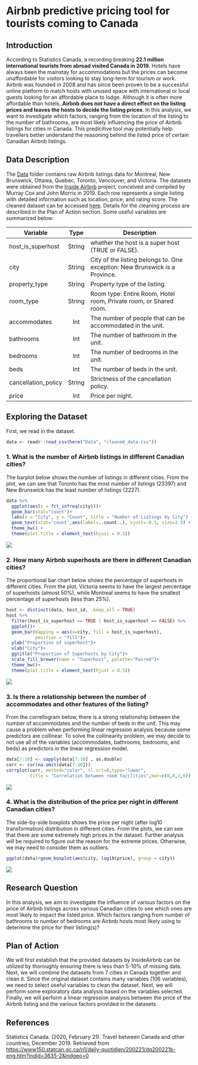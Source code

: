 Airbnb predictive pricing tool for tourists coming to Canada
================

## Introduction

According to Statistics Canada, a recording breaking **22.1 million
international tourists from abroad visited Canada in 2019.** Hotels have
always been the mainstay for accommodations but the prices can become
unaffordable for visitors looking to stay long-term for tourism or work.
Airbnb was founded in 2008 and has since been proven to be a successful
online platform to match hosts with unused space with international or
local guests looking for an affordable place to lodge. Although it is
often more affordable than hotels, **Airbnb does not have a direct
effect on the listing prices and leaves the hosts to decide the listing
prices**. In this analysis, we want to investigate which factors,
ranging from the location of the listing to the number of bathrooms, are
most likely influencing the price of Airbnb listings for cities in
Canada. This predicitive tool may potentially help travellers better
understand the reasoning behind the listed price of certain Canadian
Airbnb listings.

## Data Description

The
[Data](https://github.com/STAT547-UBC-2019-20/group_3_mksm1228_sihaoyu1220/tree/master/Data)
folder contains raw Airbnb listings data for Montreal, New Brunswick,
Ottawa, Quebec, Toronto, Vancouver, and Victoria. The datasets were
obtained from the [Inside
Airbnb](http://insideairbnb.com/new-york-city/) project, conceived and
compiled by Murray Cox and John Morrix in 2019. Each row represents a
single listing with detailed information such as location, price, and
rating score. The cleaned dataset can be accessed
[here](https://github.com/STAT547-UBC-2019-20/group_3_mksm1228_sihaoyu1220/blob/master/Data/cleaned_data.csv).
Details for the cleaning process are described in the Plan of Action
section. Some useful variables are summarized
below:

| Variable             |  Type  | Description                                                                 |
| -------------------- | :----: | --------------------------------------------------------------------------- |
| host\_is\_superhost  | String | whether the host is a super host (TRUE or FALSE).                           |
| city                 | String | City of the listing belongs to. One exception: New Brunswick is a Province. |
| property\_type       | String | Property type of the listing.                                               |
| room\_type           | String | Room type: Entire Room, Hotel room, Private room, or Shared room.           |
| accommodates         |  Int   | The number of people that can be accommodated in the unit.                  |
| bathrooms            |  Int   | The number of bathroom in the unit.                                         |
| bedrooms             |  Int   | The number of bedrooms in the unit.                                         |
| beds                 |  Int   | The number of beds in the unit.                                             |
| cancellation\_policy | String | Strictness of the cancellation policy.                                      |
| price                |  Int   | Price per night.                                                            |

## Exploring the Dataset

First, we read in the
dataset.

``` r
data <- readr::read_csv(here("Data", "cleaned_data.csv"))
```

### 1\. What is the number of Airbnb listings in different Canadian cities?

The barplot below shows the number of listings in different cities. From
the plot, we can see that Toronto has the most number of listings
(23397) and New Brunswick has the least number of listings (2227).

``` r
data %>% 
  ggplot(aes(x = fct_infreq(city)))+
  geom_bar(stat="count")+
  labs(x = "City", y = "Count", title = "Number of Listings by City") + 
  geom_text(stat='count',aes(label=..count..), vjust=-0.3, size=3.5) + 
  theme_bw() +
  theme(plot.title = element_text(hjust = 0.5))
```

![](Milestone-1_files/figure-gfm/unnamed-chunk-1-1.png)<!-- -->

### 2\. How many Airbnb superhosts are there in different Canadian cities?

The proportional bar chart below shows the percentage of superhosts in
different cities. From the plot, Victoria seems to have the largest
percentage of superhosts (almost 50%), while Montreal seems to have the
smallest percentage of superhosts (less than 25%).

``` r
host <- distinct(data, host_id, .keep_all = TRUE)
host %>% 
  filter(host_is_superhost == TRUE | host_is_superhost == FALSE) %>% 
  ggplot()+
  geom_bar(mapping = aes(x=city, fill = host_is_superhost),
           position = "fill")+
  ylab("Proportion of superhost")+
  xlab("City")+
  ggtitle("Proportion of Superhosts by City")+
  scale_fill_brewer(name = "Superhost", palette="Paired")+
  theme_bw()+
  theme(plot.title = element_text(hjust = 0.5))
```

![](Milestone-1_files/figure-gfm/unnamed-chunk-2-1.png)<!-- -->

### 3\. Is there a relationship between the number of accommodates and other features of the listing?

From the correllogram below, there is a strong relationship between the
number of accommodates and the number of beds in the unit. This may
cause a problem when performing linear regression analysis because some
predictors are collinear. To solve the collinearity problem, we may
decide to not use all of the variables (accommodates, bathrooms,
bedrooms, and beds) as predictors in the linear regression model.

``` r
data[7:10] <- sapply(data[7:10] , as.double)
corr <- cor(na.omit(data[7:10]))
corrplot(corr, method="color", tl.srt=0,type="lower",
         title = "Correlation between room facilities",mar=c(0,0,1,0))
```

![](Milestone-1_files/figure-gfm/unnamed-chunk-3-1.png)<!-- -->

### 4\. What is the distribution of the price per night in different Canadian cities?

The side-by-side boxplots shows the price per night (after log10
transformation) distribution in different cities. From the plots, we can
see that there are some extremely high prices in the dataset. Further
analysis will be required to figure out the reason for the extreme
prices. Otherwise, we may need to consider them as outliers.

``` r
ggplot(data)+geom_boxplot(aes(city, log10(price), group = city))
```

![](Milestone-1_files/figure-gfm/unnamed-chunk-4-1.png)<!-- -->

## Research Question

In this analysis, we aim to investigate the influence of various factors
on the price of Airbnb listings across various Canadian cities to see
which ones are most likely to impact the listed price. Which factors
ranging from number of bathrooms to number of bedrooms are Airbnb hosts
most likely using to determine the price for their listing(s)?

## Plan of Action

We will first establish that the provided datasets by InsideAirbnb can
be utilized by thoroughly ensuring there is less than 5-10% of missing
data. Next, we will combine the datasets from 7 cities in Canada
together and clean it. Since the original dataset contains many
variables (106 variables), we need to select useful variables to clean
the dataset. Next, we will perform some exploratory data analysis based
on the variables selected. Finally, we will perform a linear regression
analysis between the price of the Airbnb listing and the various factors
provided in the datasets.

## References

Statistics Canada. (2020, February 21). Travel between Canada and other
countries, December 2019. Retrieved from
<https://www150.statcan.gc.ca/n1/daily-quotidien/200221/dq200221b-eng.htm?indid=3635-2&indgeo=0>
